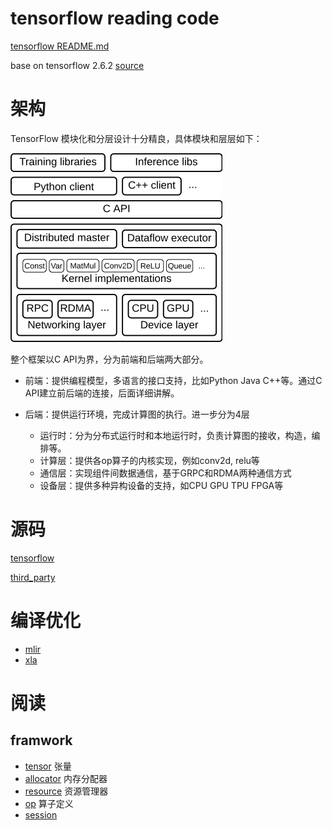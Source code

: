 tensorflow reading code
===
[tensorflow README.md](README.md)

base on tensorflow 2.6.2 [source](https://github.com/tensorflow/tensorflow/releases/tag/v2.6.2)

# 架构
TensorFlow 模块化和分层设计十分精良，具体模块和层层如下：

![](images/tf.png)

整个框架以C API为界，分为前端和后端两大部分。
* 前端：提供编程模型，多语言的接口支持，比如Python Java C++等。通过C API建立前后端的连接，后面详细讲解。

* 后端：提供运行环境，完成计算图的执行。进一步分为4层   
  * 运行时：分为分布式运行时和本地运行时，负责计算图的接收，构造，编排等。
  * 计算层：提供各op算子的内核实现，例如conv2d, relu等
  * 通信层：实现组件间数据通信，基于GRPC和RDMA两种通信方式
  * 设备层：提供多种异构设备的支持，如CPU GPU TPU FPGA等

# 源码
[tensorflow](tensorflow/README.md)

[third_party](third_party/README.md)

# 编译优化

* [mlir](tensorflow/compiler/mlir/README.md)
* [xla](tensorflow/compiler/xla/README.md)

# 阅读

## framwork

* [tensor](docs/tensor.md) 张量
* [allocator](docs/allocator.md) 内存分配器
* [resource](docs/allocator.md) 资源管理器
* [op](docs/framwork_op.md) 算子定义
* [session](docs/session.md)
